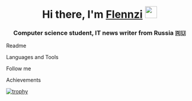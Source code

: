 <h1 align="center">Hi there, I'm <a href="https://discordapp.com/users/739141104422617089/" target="_blank">Flennzi</a> 
<img src="https://github.com/blackcater/blackcater/raw/main/images/Hi.gif" height="32"/></h1>
<h3 align="center">Computer science student, IT news writer from Russia 🇷🇺</h3>

Readme

Languages and Tools

Follow me

Achievements


[![trophy](https://github-profile-trophy.vercel.app/?username=ryo-ma&theme=onedark)](https://github.com/ryo-ma/github-profile-trophy)
